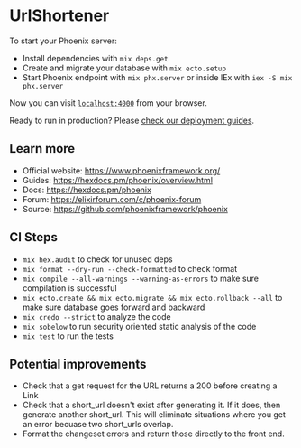 # UrlShortener

To start your Phoenix server:

- Install dependencies with `mix deps.get`
- Create and migrate your database with `mix ecto.setup`
- Start Phoenix endpoint with `mix phx.server` or inside IEx with `iex -S mix phx.server`

Now you can visit [`localhost:4000`](http://localhost:4000) from your browser.

Ready to run in production? Please [check our deployment guides](https://hexdocs.pm/phoenix/deployment.html).

## Learn more

- Official website: https://www.phoenixframework.org/
- Guides: https://hexdocs.pm/phoenix/overview.html
- Docs: https://hexdocs.pm/phoenix
- Forum: https://elixirforum.com/c/phoenix-forum
- Source: https://github.com/phoenixframework/phoenix

## CI Steps

- `mix hex.audit` to check for unused deps
- `mix format --dry-run --check-formatted` to check format
- `mix compile --all-warnings --warning-as-errors` to make sure compilation is successful
- `mix ecto.create && mix ecto.migrate && mix ecto.rollback --all` to make sure database goes forward and backward
- `mix credo --strict` to analyze the code
- `mix sobelow` to run security oriented static analysis of the code
- `mix test` to run the tests

## Potential improvements

- Check that a get request for the URL returns a 200 before creating a Link
- Check that a short_url doesn't exist after generating it. If it does, then generate another short_url. This will eliminate situations where you get an error becuase two short_urls overlap.
- Format the changeset errors and return those directly to the front end.
